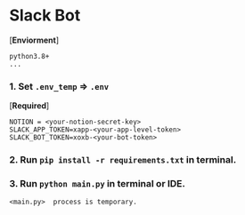 # Slack Bot

[**Enviorment**]
~~~
python3.8+
...
~~~

### 1. Set `.env_temp` => `.env`

[**Required**]
~~~
NOTION = <your-notion-secret-key>
SLACK_APP_TOKEN=xapp-<your-app-level-token>
SLACK_BOT_TOKEN=xoxb-<your-bot-token>
~~~

### 2. Run `pip install -r requirements.txt` in terminal.
    
    
### 3. Run `python main.py` in terminal or IDE.

    <main.py>  process is temporary.
    
